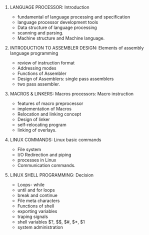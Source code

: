 1. LANGUAGE PROCESSOR: Introduction

   - fundamental of language processing and specification
   - language processor development tools
   - Data structure of language processing
   - scanning and parsing.
   - Machine structure and Machine language.

2. INTRODUCTION TO ASSEMBLER DESIGN: Elements of assembly language programming

   - review of instruction format
   - Addressing modes
   - Functions of Assembler
   - Design of Assemblers: single pass assemblers
   - two pass assembler.

3. MACROS & LINKERS: Macros processors: Macro instruction

   - features of macro preprocessor
   - implementation of Macros
   - Relocation and linking concept
   - Design of linker
   - self-relocating program
   - linking of overlays.

4. LINUX COMMANDS: Linux basic commands

   - File system
   - I/O Redirection and piping
   - processes in Linux
   - Communication commands.

5. LINUX SHELL PROGRAMMING: Decision

   - Loops- while
   - until and for loops
   - break and continue
   - File meta characters
   - Functions of shell
   - exporting variables
   - traping signals
   - shell variables $?, $$, $#, $\*, $1
   - system administration
